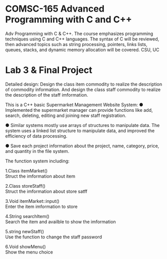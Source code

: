 # COMSC-165 Advanced Programming with C and C++
Adv Programming with C &amp; C++. The course emphasizes programming techniques using C and C++ languages. The syntax of C will be reviewed, then advanced topics such as string processing, pointers, links lists, queues, stacks, and dynamic memory allocation will be covered. CSU, UC

# Lab 3 & Final Project
Detailed design:
Design the class item commodity to realize the description of commodity information. 
And design the class staff commodity to realize the description of the staff imformation.

This is a C++ basic Supermarket Management Website System:
● Implemented the supermarket manager can provide functions like add, search, deleting, editing and joining new staff registration. 

● Similar systems mostly use arrays of structures to manipulate data. The system uses a linked list structure to manipulate data, and improved the efficiency of data processing.

● Save each project information about the project, name, category, price, and quantity in the file system.

The function system including:

1.Class itemMarket()         
Struct the imformation about item

2.Class storeStaff()           
Struct the imformation about store satff 

3.Void itemMarket::input()    
Enter the item imformation to store

4.String searchItem()         
Search the item and availble to show the imformation

5.string newStaff()           
Use the function to change the staff password 

6.Void showMenu()          
Show the menu choice

